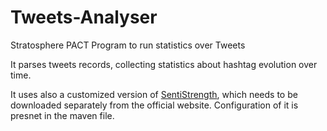 Tweets-Analyser
===============

Stratosphere PACT Program to run statistics over Tweets

It parses tweets records, collecting statistics about hashtag evolution over time.

It uses also a customized version of [SentiStrength](http://sentistrength.wlv.ac.uk/), which needs to be downloaded separately from the official website.
Configuration of it is presnet in the maven file.
